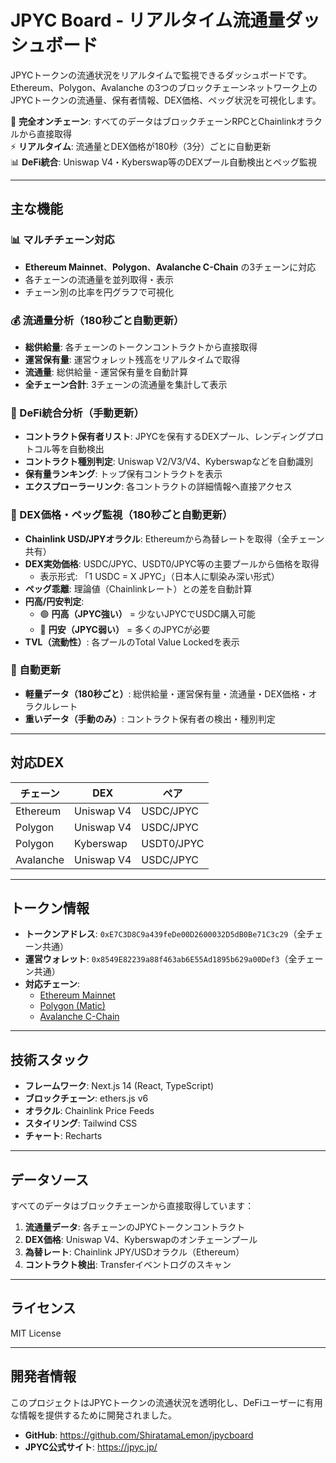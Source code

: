 # JPYC Board - リアルタイム流通量ダッシュボード

JPYCトークンの流通状況をリアルタイムで監視できるダッシュボードです。  
Ethereum、Polygon、Avalanche の3つのブロックチェーンネットワーク上のJPYCトークンの流通量、保有者情報、DEX価格、ペッグ状況を可視化します。

🔗 **完全オンチェーン**: すべてのデータはブロックチェーンRPCとChainlinkオラクルから直接取得  
⚡ **リアルタイム**: 流通量とDEX価格が180秒（3分）ごとに自動更新  
📊 **DeFi統合**: Uniswap V4・Kyberswap等のDEXプール自動検出とペッグ監視

---

## 主な機能

### 📊 マルチチェーン対応
- **Ethereum Mainnet**、**Polygon**、**Avalanche C-Chain** の3チェーンに対応
- 各チェーンの流通量を並列取得・表示
- チェーン別の比率を円グラフで可視化

### 💰 流通量分析（180秒ごと自動更新）
- **総供給量**: 各チェーンのトークンコントラクトから直接取得
- **運営保有量**: 運営ウォレット残高をリアルタイムで取得
- **流通量**: 総供給量 - 運営保有量を自動計算
- **全チェーン合計**: 3チェーンの流通量を集計して表示

### 🏦 DeFi統合分析（手動更新）
- **コントラクト保有者リスト**: JPYCを保有するDEXプール、レンディングプロトコル等を自動検出
- **コントラクト種別判定**: Uniswap V2/V3/V4、Kyberswapなどを自動識別
- **保有量ランキング**: トップ保有コントラクトを表示
- **エクスプローラーリンク**: 各コントラクトの詳細情報へ直接アクセス

### 💱 DEX価格・ペッグ監視（180秒ごと自動更新）
- **Chainlink USD/JPYオラクル**: Ethereumから為替レートを取得（全チェーン共有）
- **DEX実効価格**: USDC/JPYC、USDT0/JPYC等の主要プールから価格を取得
  - 表示形式: 「1 USDC = X JPYC」（日本人に馴染み深い形式）
- **ペッグ乖離**: 理論値（Chainlinkレート）との差を自動計算
- **円高/円安判定**: 
  - 🟢 **円高（JPYC強い）** = 少ないJPYCでUSDC購入可能
  - 🔴 **円安（JPYC弱い）** = 多くのJPYCが必要
- **TVL（流動性）**: 各プールのTotal Value Lockedを表示

### 🔄 自動更新
- **軽量データ（180秒ごと）**: 総供給量・運営保有量・流通量・DEX価格・オラクルレート
- **重いデータ（手動のみ）**: コントラクト保有者の検出・種別判定

---

## 対応DEX

| チェーン | DEX | ペア |
|---------|-----|------|
| Ethereum | Uniswap V4 | USDC/JPYC |
| Polygon | Uniswap V4 | USDC/JPYC |
| Polygon | Kyberswap | USDT0/JPYC |
| Avalanche | Uniswap V4 | USDC/JPYC |

---

## トークン情報

- **トークンアドレス**: `0xE7C3D8C9a439feDe00D2600032D5dB0Be71C3c29`（全チェーン共通）
- **運営ウォレット**: `0x8549E82239a88f463ab6E55Ad1895b629a00Def3`（全チェーン共通）
- **対応チェーン**: 
  - [Ethereum Mainnet](https://etherscan.io/token/0xe7c3d8c9a439fede00d2600032d5db0be71c3c29)
  - [Polygon (Matic)](https://polygonscan.com/token/0xe7c3d8c9a439fede00d2600032d5db0be71c3c29)
  - [Avalanche C-Chain](https://snowtrace.io/token/0xe7c3d8c9a439fede00d2600032d5db0be71c3c29)

---

## 技術スタック

- **フレームワーク**: Next.js 14 (React, TypeScript)
- **ブロックチェーン**: ethers.js v6
- **オラクル**: Chainlink Price Feeds
- **スタイリング**: Tailwind CSS
- **チャート**: Recharts

---

## データソース

すべてのデータはブロックチェーンから直接取得しています：

1. **流通量データ**: 各チェーンのJPYCトークンコントラクト
2. **DEX価格**: Uniswap V4、Kyberswapのオンチェーンプール
3. **為替レート**: Chainlink JPY/USDオラクル（Ethereum）
4. **コントラクト検出**: Transferイベントログのスキャン

---

## ライセンス

MIT License

---

## 開発者情報

このプロジェクトはJPYCトークンの流通状況を透明化し、DeFiユーザーに有用な情報を提供するために開発されました。

- **GitHub**: https://github.com/ShiratamaLemon/jpycboard
- **JPYC公式サイト**: https://jpyc.jp/
